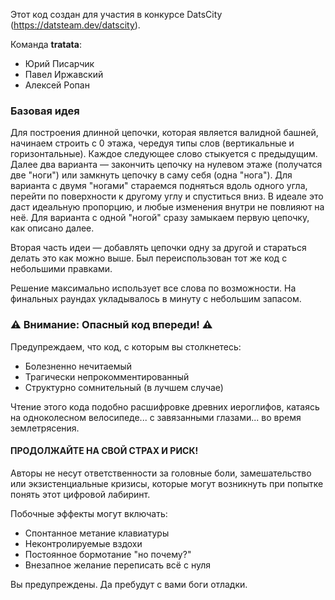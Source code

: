 Этот код создан для участия в конкурсе DatsCity (https://datsteam.dev/datscity).

Команда **tratata**:
- Юрий Писарчик
- Павел Иржавский
- Алексей Ропан

### Базовая идея

Для построения длинной цепочки, которая является валидной башней, начинаем строить с 0 этажа, чередуя типы слов (вертикальные и горизонтальные). Каждое следующее слово стыкуется с предыдущим. Далее два варианта — закончить цепочку на нулевом этаже (получатся две "ноги") или замкнуть цепочку в саму себя (одна "нога"). Для варианта с двумя "ногами" стараемся подняться вдоль одного угла, перейти по поверхности к другому углу и спуститься вниз. В идеале это даст идеальную пропорцию, и любые изменения внутри не повлияют на неё. Для варианта с одной "ногой" сразу замыкаем первую цепочку, как описано далее.

Вторая часть идеи — добавлять цепочки одну за другой и стараться делать это как можно выше. Был переиспользован тот же код с небольшими правками.

Решение максимально использует все слова по возможности. На финальных раундах укладывалось в минуту с небольшим запасом.   

### ⚠️ **Внимание: Опасный код впереди!** ⚠️

Предупреждаем, что код, с которым вы столкнетесь:
- Болезненно нечитаемый
- Трагически непрокомментированный
- Структурно сомнительный (в лучшем случае)

Чтение этого кода подобно расшифровке древних иероглифов, катаясь на одноколесном велосипеде... с завязанными глазами... во время землетрясения.

#### ПРОДОЛЖАЙТЕ НА СВОЙ СТРАХ И РИСК!
Авторы не несут ответственности за головные боли, замешательство или экзистенциальные кризисы, которые могут возникнуть при попытке понять этот цифровой лабиринт.

Побочные эффекты могут включать:
- Спонтанное метание клавиатуры
- Неконтролируемые вздохи
- Постоянное бормотание "но почему?"
- Внезапное желание переписать всё с нуля

Вы предупреждены. Да пребудут с вами боги отладки.
